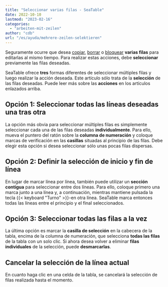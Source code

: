 ```yaml
---
title: "Seleccionar varias filas - SeaTable"
date: 2022-10-10
lastmod: "2023-02-16"
categories: 
  - "arbeiten-mit-zeilen"
author: "cdb"
url: "/es/ayuda/mehrere-zeilen-selektieren"
---
```


Seguramente ocurre que desea [copiar](https://seatable.io/es/docs/arbeiten-in-tabellen/hinzufuegen-von-daten-per-copy-and-paste/), [borrar](https://seatable.io/es/docs/arbeiten-mit-zeilen/das-loeschen-von-zeilen/) o [bloquear](https://seatable.io/es/docs/arbeiten-mit-zeilen/sperren-einer-zeile/) **varias filas** para editarlas al mismo tiempo. Para realizar estas acciones, debe **seleccionar** previamente las filas deseadas.

SeaTable ofrece **tres** formas diferentes de seleccionar múltiples filas y luego realizar la acción deseada. Este artículo sólo trata de la **selección** de las filas deseadas. Puede leer más sobre las **acciones** en los artículos enlazados arriba.

## Opción 1: Seleccionar todas las líneas deseadas una tras otra

La opción más obvia para seleccionar múltiples filas es simplemente seleccionar cada una de las filas deseadas **individualmente**. Para ello, mueva el puntero del ratón sobre la **columna de numeración** y coloque marcas de verificación en las **casillas** situadas al principio de las filas. Debe elegir esta opción si desea seleccionar sólo unas pocas filas dispersas.

## Opción 2: Definir la selección de inicio y fin de línea

En lugar de marcar línea por línea, también puede utilizar un **sección contigua** para seleccionar entre dos líneas. Para ello, coloque primero una marca junto a una línea y, a continuación, mientras mantiene pulsada la tecla {{< keyboard "Turno" >}}\-en otra línea. SeaTable marca entonces todas las líneas entre el principio y el final seleccionados.

## Opción 3: Seleccionar todas las filas a la vez

La última opción es marcar la **casilla de selección** en la cabecera de la tabla, encima de la columna de numeración, que selecciona **todas las filas** de la tabla con un solo clic. Si ahora desea volver a eliminar **filas individuales** de la selección, puede **desmarcarlas**.

## Cancelar la selección de la línea actual

En cuanto haga clic en una celda de la tabla, se cancelará la selección de filas realizada hasta el momento.
